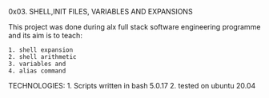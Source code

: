 0x03. SHELL,INIT FILES, VARIABLES AND EXPANSIONS

This project was done during alx full stack software engineering programme
and its aim is to teach:

	1. shell expansion
	2. shell arithmetic
	3. variables and 
	4. alias command

TECHNOLOGIES:
	1. Scripts written in bash 5.0.17
	2. tested on ubuntu 20.04
